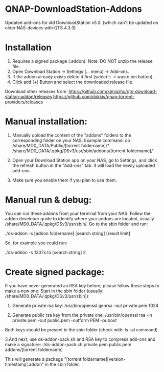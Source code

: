 # QNAP-DownloadStation-Addons
Updated add-ons for old DownloadStation v5.0. (which can't be updated on older NAS-devices with QTS 4.3.3)

Installation
============
1. Requires a signed package (.addon). Note: DO NOT unzip the release file.
2. Open Download Station -> Settings (... menu) -> Add-ons.
3. If the addon already exists delete it first (select it -> waste bin button).
4. Click add  (+) Button and select the downloaded release file.

Download other releases from:
https://github.com/kimiazhu/qts-download-station-addon/releases
https://github.com/dokkis/qnap-torrent-providers/releases

Manual installation:
====================
1. Manually upload the content of the "addons" folders to the corresponding folder on your NAS. Example command:
cp /share/MD0_DATA/Public/[torrent foldername]/* /share/MD0_DATA/.qpkg/DSv3/usr/sbin/addons/[torrent foldername]/

2. Open your Download Station app on your NAS, go to Settings, and click the refresh button in the "Add-ons" tab. It will load the newly uploaded add-ons.

3. Make sure you enable them if you plan to use them.

Manual run & debug:
===================
You can run these addons from your terminal from your NAS. Follow the addon developer guide to identify where your addons are located, usually /share/MD0_DATA/.qpkg/DSv3/usr/sbin/. Go to the sbin folder and run:

./ds-addon -s [addon foldername] [search string] [result limit]

So, for example you could run:

./ds-addon -s 1337x.to [search string] 2

Create signed package:
======================

If you have never generated an RSA key before, please follow these steps to make a new one. Start in the sbin folder (usually: /share/MD0_DATA/.qpkg/DSv3/usr/sbin]):

1. Generate private rsa key:
/usr/bin/openssl genrsa -out private.pem 1024

2. Generate public rsa key from the private one:
/usr/bin/openssl rsa -in private.pem -out public.pem -outform PEM -pubout

Both keys should be present in the sbin folder (check with: ls -al command).

3.And next, use ds-addon-pack.sh and RSA key to compress add-ons and make a signature:
./ds-addon-pack.sh private.pem public.pem addons/[torrent foldername]

This will generate a package "[torrent foldername][version-timestamp].addon" in the sbin folder.
